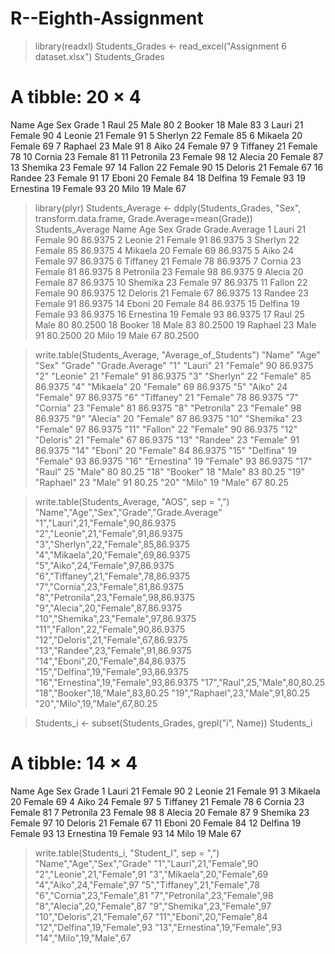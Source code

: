 # R--Eighth-Assignment

> library(readxl)
> Students_Grades <- read_excel("Assignment 6 dataset.xlsx")
> Students_Grades
# A tibble: 20 × 4
   Name        Age Sex    Grade
   <chr>     <dbl> <chr>  <dbl>
 1 Raul         25 Male      80
 2 Booker       18 Male      83
 3 Lauri        21 Female    90
 4 Leonie       21 Female    91
 5 Sherlyn      22 Female    85
 6 Mikaela      20 Female    69
 7 Raphael      23 Male      91
 8 Aiko         24 Female    97
 9 Tiffaney     21 Female    78
10 Cornia       23 Female    81
11 Petronila    23 Female    98
12 Alecia       20 Female    87
13 Shemika      23 Female    97
14 Fallon       22 Female    90
15 Deloris      21 Female    67
16 Randee       23 Female    91
17 Eboni        20 Female    84
18 Delfina      19 Female    93
19 Ernestina    19 Female    93
20 Milo         19 Male      67
  
  
> library(plyr)
> Students_Average <- ddply(Students_Grades, "Sex", transform.data.frame, Grade.Average=mean(Grade))
> Students_Average
        Name Age    Sex Grade Grade.Average
1      Lauri  21 Female    90       86.9375
2     Leonie  21 Female    91       86.9375
3    Sherlyn  22 Female    85       86.9375
4    Mikaela  20 Female    69       86.9375
5       Aiko  24 Female    97       86.9375
6   Tiffaney  21 Female    78       86.9375
7     Cornia  23 Female    81       86.9375
8  Petronila  23 Female    98       86.9375
9     Alecia  20 Female    87       86.9375
10   Shemika  23 Female    97       86.9375
11    Fallon  22 Female    90       86.9375
12   Deloris  21 Female    67       86.9375
13    Randee  23 Female    91       86.9375
14     Eboni  20 Female    84       86.9375
15   Delfina  19 Female    93       86.9375
16 Ernestina  19 Female    93       86.9375
17      Raul  25   Male    80       80.2500
18    Booker  18   Male    83       80.2500
19   Raphael  23   Male    91       80.2500
20      Milo  19   Male    67       80.2500
  
  
> write.table(Students_Average, "Average_of_Students")
  "Name" "Age" "Sex" "Grade" "Grade.Average"
"1" "Lauri" 21 "Female" 90 86.9375
"2" "Leonie" 21 "Female" 91 86.9375
"3" "Sherlyn" 22 "Female" 85 86.9375
"4" "Mikaela" 20 "Female" 69 86.9375
"5" "Aiko" 24 "Female" 97 86.9375
"6" "Tiffaney" 21 "Female" 78 86.9375
"7" "Cornia" 23 "Female" 81 86.9375
"8" "Petronila" 23 "Female" 98 86.9375
"9" "Alecia" 20 "Female" 87 86.9375
"10" "Shemika" 23 "Female" 97 86.9375
"11" "Fallon" 22 "Female" 90 86.9375
"12" "Deloris" 21 "Female" 67 86.9375
"13" "Randee" 23 "Female" 91 86.9375
"14" "Eboni" 20 "Female" 84 86.9375
"15" "Delfina" 19 "Female" 93 86.9375
"16" "Ernestina" 19 "Female" 93 86.9375
"17" "Raul" 25 "Male" 80 80.25
"18" "Booker" 18 "Male" 83 80.25
"19" "Raphael" 23 "Male" 91 80.25
"20" "Milo" 19 "Male" 67 80.25
  
> write.table(Students_Average, "AOS", sep = ",")
  "Name","Age","Sex","Grade","Grade.Average"
"1","Lauri",21,"Female",90,86.9375
"2","Leonie",21,"Female",91,86.9375
"3","Sherlyn",22,"Female",85,86.9375
"4","Mikaela",20,"Female",69,86.9375
"5","Aiko",24,"Female",97,86.9375
"6","Tiffaney",21,"Female",78,86.9375
"7","Cornia",23,"Female",81,86.9375
"8","Petronila",23,"Female",98,86.9375
"9","Alecia",20,"Female",87,86.9375
"10","Shemika",23,"Female",97,86.9375
"11","Fallon",22,"Female",90,86.9375
"12","Deloris",21,"Female",67,86.9375
"13","Randee",23,"Female",91,86.9375
"14","Eboni",20,"Female",84,86.9375
"15","Delfina",19,"Female",93,86.9375
"16","Ernestina",19,"Female",93,86.9375
"17","Raul",25,"Male",80,80.25
"18","Booker",18,"Male",83,80.25
"19","Raphael",23,"Male",91,80.25
"20","Milo",19,"Male",67,80.25
  

> Students_i <- subset(Students_Grades, grepl("i", Name))
> Students_i
# A tibble: 14 × 4
   Name        Age Sex    Grade
   <chr>     <dbl> <chr>  <dbl>
 1 Lauri        21 Female    90
 2 Leonie       21 Female    91
 3 Mikaela      20 Female    69
 4 Aiko         24 Female    97
 5 Tiffaney     21 Female    78
 6 Cornia       23 Female    81
 7 Petronila    23 Female    98
 8 Alecia       20 Female    87
 9 Shemika      23 Female    97
10 Deloris      21 Female    67
11 Eboni        20 Female    84
12 Delfina      19 Female    93
13 Ernestina    19 Female    93
14 Milo         19 Male      67
     
> write.table(Students_i, "Student_I", sep = ",")
"Name","Age","Sex","Grade"
"1","Lauri",21,"Female",90
"2","Leonie",21,"Female",91
"3","Mikaela",20,"Female",69
"4","Aiko",24,"Female",97
"5","Tiffaney",21,"Female",78
"6","Cornia",23,"Female",81
"7","Petronila",23,"Female",98
"8","Alecia",20,"Female",87
"9","Shemika",23,"Female",97
"10","Deloris",21,"Female",67
"11","Eboni",20,"Female",84
"12","Delfina",19,"Female",93
"13","Ernestina",19,"Female",93
"14","Milo",19,"Male",67     
